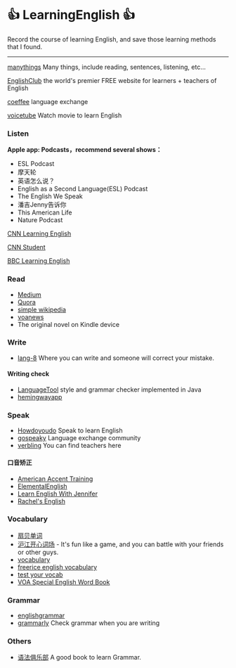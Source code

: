 # :thumbsup: LearningEnglish :thumbsup:

Record the course of learning English, and save those learning methods that I found.

---

[manythings](http://www.manythings.org/) Many things, include reading, sentences, listening, etc...

[EnglishClub](https://www.englishclub.com/) the world's premier FREE website for learners + teachers of English

[coeffee](https://coeffee.com/) language exchange

[voicetube](https://tw.voicetube.com/) Watch movie to learn English

### Listen

**Apple app: Podcasts，recommend several shows：**

* ESL Podcast
* 摩天轮
* 英语怎么说？
* English as a Second Language(ESL) Podcast
* The English We Speak
* 潘吉Jenny告诉你
* This American Life
* Nature Podcast

[CNN Learning English](https://cnn-learn-english.papagei.com)

[CNN Student](https://www.youtube.com/user/CNNStudent)

[BBC Learning English](https://www.youtube.com/user/bbclearningenglish)

### Read

* [Medium](https://medium.com/)
* [Quora](https://www.quora.com/)
* [simple wikipedia](https://simple.wikipedia.org)
* [voanews](http://learningenglish.voanews.com/)
* The original novel on Kindle device

### Write

* [lang-8](http://lang-8.com/) Where you can write and someone will correct your mistake.

#### Writing check

* [LanguageTool](https://languagetool.org/) style and grammar checker implemented in Java
* [hemingwayapp](http://www.hemingwayapp.com/)

### Speak

* [Howdoyoudo](https://howdoyou.do/) Speak to learn English
* [gospeaky](https://www.gospeaky.com) Language exchange community
* [verbling](https://www.verbling.com/) You can find teachers here

#### 口音矫正

* [American Accent Training](http://pan.baidu.com/s/1skBcbTV)
* [ElementalEnglish](https://www.youtube.com/user/eLeMentalEnglish)
* [Learn English With Jennifer](https://www.youtube.com/channel/UCtz_RVHDGCb4qFjTsnKzFlg)
* [Rachel's English](https://www.youtube.com/user/rachelsenglish/videos)

### Vocabulary

* [扇贝单词](http://www.shanbay.com/)
* [沪江开心词场](http://cichang.hujiang.com/) - It's fun like a game, and you can battle with your friends or other guys.
* [vocabulary](https://www.vocabulary.com/)
* [freerice english vocabulary](http://freerice.com/#/english-vocabulary/1525)
* [test your vocab](http://testyourvocab.com/)
* [VOA Special English Word Book](https://simple.wikipedia.org/wiki/Wikipedia:VOA_Special_English_Word_Book)

### Grammar

* [englishgrammar](http://www.englishgrammar.org/)
* [grammarly](https://app.grammarly.com/) Check grammar when you are writing

### Others

* [语法俱乐部](https://zhusandiao.gitbooks.io/grammar-club/content/xu.html) A good book to learn Grammar.

